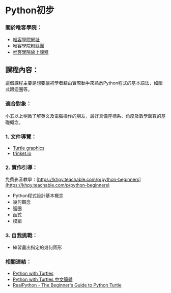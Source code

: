 # Python初步

### 關於唯客學院：

* [唯客學院網址](http://www.victorgau.com)
* [唯客學院粉絲團](https://www.facebook.com/KHPYAcademy/)
* [唯客學院線上課程](https://khpy.teachable.com)

## 課程內容：

這個課程主要是想要讓初學者藉由實際動手來熟悉Python程式的基本語法，如函式跟迴圈等。

### 適合對象：

小五以上稍微了解英文及電腦操作的朋友，最好具備座標系、角度及數學函數的基礎概念。

### 1. 文件導覽：

* [Turtle graphics](https://docs.python.org/3/library/turtle.html)
* [trinket.io](https://trinket.io/python)

### 2. 實作引導：

免費影音教學：[https://khpy.teachable.com/p/python-beginners](https://khpy.teachable.com/p/python-beginners)

* Python程式設計基本概念
* 幾何觀念
* 迴圈
* 函式
* 模組

### 3. 自我挑戰：

* 練習畫出指定的幾何圖形

### 相關連結：

* [Python with Turtles](https://hourofpython.trinket.io/a-visual-introduction-to-python)
* [Python with Turtles 中文簡體](https://hourofpython.trinket.io/ke3-shi4-hua4-python-jian3-jie4#/huan1-ying2/bian1-cheng2-yi1-xiao3-shi2)
* [RealPython - The Beginner's Guide to Python Turtle](https://realpython.com/beginners-guide-python-turtle)
